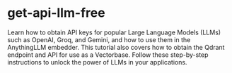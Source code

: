# get-api-llm-free
Learn how to obtain API keys for popular Large Language Models (LLMs) such as OpenAI, Groq, and Gemini, and how to use them in the AnythingLLM embedder. This tutorial also covers how to obtain the Qdrant endpoint and API for use as a Vectorbase. Follow these step-by-step instructions to unlock the power of LLMs in your applications.
